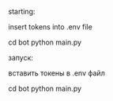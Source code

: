 starting:

insert tokens into .env file

cd bot
python main.py

запуск:

вставить токены в .env файл

cd bot
python main.py
